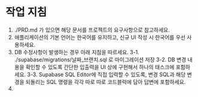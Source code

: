 # 작업 지침

1. ./PRD.md 가 있으면 해당 문서를 프로젝트의 요구사항으로 참고하세요.
2. 애플리케이션의 기본 언어는 한국어를 유지하고, 신규 UI 작성 시 한국어를 우선 사용하세요.
3. DB 수정사항이 발생하는 경우 아래 지침을 따르세요.
	3-1. ./supabase/migrations/날짜_브랜치.sql 로 마이그레이션 저장
	3-2. DB 변경 내용을 확인할 수 있도록 간단한 입출력을 UI 상에 구현해서 하나의 태스크에 포함하세요.
	3-3. Supabase SQL Editor에 직접 입력할 수 있도록, 변경 SQL과 해당 변경을 되돌리는 SQL 명령을 각각 따로 따로 코드블럭에 담아 답변에 포함하세요.
4. 